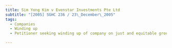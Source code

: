```yaml
---
title: Sim Yong Kim v Evenstar Investments Pte Ltd 
subtitle: "[2005] SGHC 236 / 23\_December\_2005"
tags:
  - Companies
  - Winding up
  - Petitioner seeking winding up of company on just and equitable grounds

---
```


